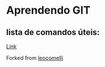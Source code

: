# Aprendendo GIT
## lista de comandos úteis:

<a href="https://gist.github.com/samuelsilvati/b9eaa0bd6f747a46752d1e02ee374c9c">Link</a>
<p>Forked from <a href="https://gist.github.com/leocomelli/2545add34e4fec21ec16">leocomelli</a></p>
